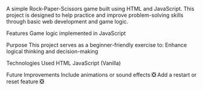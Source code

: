 A simple Rock-Paper-Scissors game built using HTML and JavaScript.
This project is designed to help practice and improve problem-solving skills through basic web development and game logic.

Features
Game logic implemented in JavaScript

Purpose
This project serves as a beginner-friendly exercise to:
Enhance logical thinking and decision-making

Technologies Used
HTML
JavaScript (Vanilla)

Future Improvements
Include animations or sound effects ❎
Add a restart or reset feature ❎
